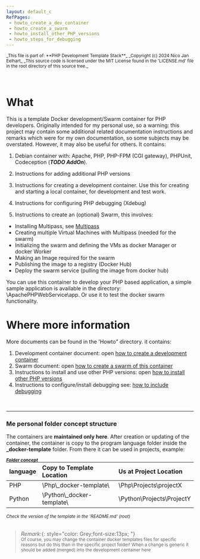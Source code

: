 ```yaml
---
layout: default_c
RefPages:
 - howto_create_a_dev_container
 - howto_create_a_swarm
 - howto_install_other_PHP_versions
 - howto_steps_for_debugging
--- 
```


<small>
_This file is part of: **PHP Development Template Stack**_
_Copyright (c) 2024 Nico Jan Eelhart_
_This source code is licensed under the MIT License found in the  'LICENSE.md' file in the root directory of this source tree._
</small>
<br><br>
<br>
 
# What
This is a template Docker development/Swarm container for PHP developers. Originally intended for my personal use, so a warning: this project may contain some additional related documentation instructions and remarks which were for my own documentation, so some subjects may be overstated. However, it may also be useful for others. It contains:


1. Debian container with: Apache, PHP, PHP-FPM (CGI gateway), PHPUnit, Codeception (***TODO  AddOn***).

1. Instructions for adding additional PHP versions

1. Instructions for creating a development container. 
Use this for creating and starting a local container, for development and test work. 

1. Instructions for configuring PHP debugging (Xdebug)

1. Instructions to create an (optional) Swarm, this involves: 
- Installing Multipass, see [Multipass](https://multipass.run/) 
- Creating multiple Virtual Machines with Multipass (needed for the swarm) 
- Initializing the swarm and defining the VMs as docker Manager or docker Worker
- Making an Image required for the swarm
- Publishing the image to a registry (Docker Hub)
- Deploy the swarm service (pulling the image from docker hub)

You can use this container to develop your PHP based application, a simple sample application is available in the directory: \ApachePHPWebService\app. Or use it to test the docker swarm functionality.


# Where more information
More documents can be found in the 'Howto" directory. it contains:
1. Development container document: open [how to create a development container](./Howtos/howto_create_A_dev_container) 
2. Swarm document: open [how to create a swarm of this container](./Howtos/howto_create_a_swarm)
3. Instructions to install and use other PHP versions: open [how to install other PHP versions](./Howtos/howto_install_other_PHP_versions)
4. Instructions to configure/install debugging see: [how to include debugging](./Howtos/howto_steps_for_debugging)
<br>

----

### Me personal folder concept structure
The containers are **maintained only here**. After creation or updating of the container, the container is copy to the program language folder inside the   **\_docker-template** folder. From there it can be used in projects, example:

<small style="display: block; margin-bottom: -18px;"><b><i>Folder concept</i></b></small>

|**language**| **Copy to Template Location** | **Us at Project Location**|
|:--------| :-------------- | :-------------------- |
|PHP    | \Php\\_docker-template\ 		| \Php\Projects\projectX |
|Python  | \Python\\_docker-template\ 	| \Python\Projects\ProjectY |

<small><i>Check the version of the template in the 'README.md' (root)</i></small> <br><br>


> *Remark:*{: style="color: Grey;font-size:13px; "} <br>
> <small>Of course, you may change the container docker templates files for specific reasons but do this than in the specific project folder! When a change is generic it should be added (merged) into the development container here</small>


<!--
<br><br><br>
# Table of content
* Table of Contents
{:toc}
-->
